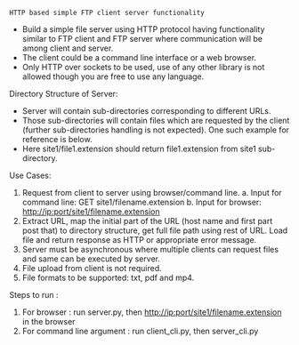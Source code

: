 ```
HTTP based simple FTP client server functionality
```

- Build a simple file server using HTTP protocol having functionality similar to FTP client and FTP server where communication will be among client and server.
- The client could be a command line interface or a web browser.
- Only HTTP over sockets to be used, use of any other library is not allowed though you are free to use any language.

Directory Structure of Server:

- Server will contain sub-directories corresponding to different URLs.
- Those sub-directories will contain files which are requested by the client (further sub-directories handling is not expected). One such example for reference is below. 
- Here site1/file1.extension should return file1.extension from site1 sub-directory.

Use Cases:

1. Request from client to server using browser/command line.
    a. Input for command line: GET site1/filename.extension
    b. Input for browser: [http://ip:port/site1/filename.extension](http://ip:port/site1/filename.extension)
2. Extract URL, map the initial part of the URL (host name and first part post that) to directory structure, get full file path using rest of URL. Load file and return response as HTTP or appropriate error message.
3. Server must be asynchronous where multiple clients can request files and same can be executed by server.
4. File upload from client is not required.
5. File formats to be supported: txt, pdf and mp4.

Steps to run :
1. For browser : run server.py, then [http://ip:port/site1/filename.extension](http://ip:port/site1/filename.extension) in the browser
2. For command line argument : run client_cli.py, then server_cli.py
